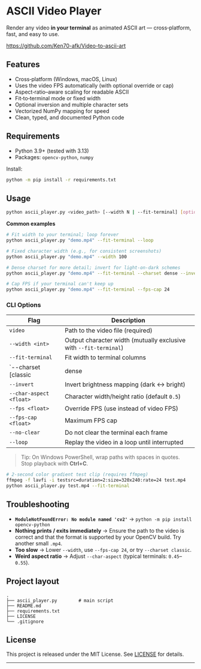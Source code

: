 # ASCII Video Player

Render any video **in your terminal** as animated ASCII art — cross‑platform, fast, and easy to use.

https://github.com/Ken70-afk/Video-to-ascii-art 

## Features
- Cross‑platform (Windows, macOS, Linux)
- Uses the video FPS automatically (with optional override or cap)
- Aspect‑ratio–aware scaling for readable ASCII
- Fit‑to‑terminal mode or fixed width
- Optional inversion and multiple character sets
- Vectorized NumPy mapping for speed
- Clean, typed, and documented Python code

## Requirements
- Python 3.9+ (tested with 3.13)
- Packages: `opencv-python`, `numpy`

Install:
```bash
python -m pip install -r requirements.txt
```

##  Usage

```bash
python ascii_player.py <video_path> [--width N | --fit-terminal] [options]
```

**Common examples**

```bash
# Fit width to your terminal; loop forever
python ascii_player.py "demo.mp4" --fit-terminal --loop

# Fixed character width (e.g., for consistent screenshots)
python ascii_player.py "demo.mp4" --width 100

# Dense charset for more detail; invert for light‑on‑dark schemes
python ascii_player.py "demo.mp4" --fit-terminal --charset dense --invert

# Cap FPS if your terminal can't keep up
python ascii_player.py "demo.mp4" --fit-terminal --fps-cap 24
```

### CLI Options

| Flag | Description |
|---|---|
| `video` | Path to the video file (required) |
| `--width <int>` | Output character width (mutually exclusive with `--fit-terminal`) |
| `--fit-terminal` | Fit width to terminal columns |
| `--charset [classic|dense|blocks]` | Character set for mapping |
| `--invert` | Invert brightness mapping (dark ↔ bright) |
| `--char-aspect <float>` | Character width/height ratio (default `0.5`) |
| `--fps <float>` | Override FPS (use instead of video FPS) |
| `--fps-cap <float>` | Maximum FPS cap |
| `--no-clear` | Do not clear the terminal each frame |
| `--loop` | Replay the video in a loop until interrupted |

> Tip: On Windows PowerShell, wrap paths with spaces in quotes.  
> Stop playback with **Ctrl+C**.


```bash
# 2-second color gradient test clip (requires ffmpeg)
ffmpeg -f lavfi -i testsrc=duration=2:size=320x240:rate=24 test.mp4
python ascii_player.py test.mp4 --fit-terminal
```

##  Troubleshooting
- **`ModuleNotFoundError: No module named 'cv2'`** → `python -m pip install opencv-python`
- **Nothing prints / exits immediately** → Ensure the path to the video is correct and that the format is supported by your OpenCV build. Try another small `.mp4`.
- **Too slow** → Lower `--width`, use `--fps-cap 24`, or try `--charset classic`.
- **Weird aspect ratio** → Adjust `--char-aspect` (typical terminals: `0.45`–`0.55`).

##  Project layout

```
.
├── ascii_player.py        # main script 
├── README.md
├── requirements.txt
├── LICENSE
└── .gitignore
```

##  License
This project is released under the MIT License. See [LICENSE](LICENSE) for details.

---
